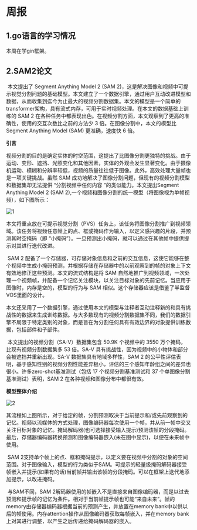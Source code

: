 # 周报  

## 1.go语言的学习情况  

本周在学gin框架。

## 2.SAM2论文

​	本文提出了 Segment Anything Model 2 (SAM 2)，这是解决图像和视频中可提示视觉分割问题的基础模型。本文建立了一个数据引擎，通过用户互动改进模型和数据，从而收集到迄今为止最大的视频分割数据集。本文的模型是一个简单的transformer架构，具有流式内存，可用于实时视频处理。在本文的数据基础上训练的 SAM 2 在各种任务中都表现出色。在视频分割方面，本文观察到了更高的准确性，使用的交互次数比之前的方法少 3 倍。在图像分割中，本文的模型比 Segment Anything Model (SAM) 更准确，速度快 6 倍。

**引言**

​	视频分割的目的是确定实体的时空范围，这提出了比图像分割更独特的挑战。由于运动、变形、遮挡、光照变化和其他因素，实体的外观会发生显著变化。由于摄像机运动、模糊和分辨率较低，视频的质量往往低于图像。此外，高效处理大量帧也是一项关键挑战。虽然 SAM 成功地解决了图像分割问题，但现有的视频分割模型和数据集却无法提供 “分割视频中任何内容 ”的类似能力。本文提出Segment Anything Model 2 (SAM 2),一个视频和图像分割的统一模型（将图像视为单帧视频），如下图所示：

 ![1](C:\Users\70269\Desktop\周报\2025\8.26\1.png)

 

​	本文将重点放在可提示视觉分割（PVS）任务上，该任务将图像分割推广到视频领域。该任务将视频任意帧上的点、框或掩码作为输入，以定义感兴趣的片段，并预测其时空掩码（即 “小掩码”）。一旦预测出小掩码，就可以通过在其他帧中提供提示对其进行迭代改进。

​	SAM 2 配备了一个存储器，可存储对象信息和之前的交互信息，这使它能够在整个视频中生成小掩码预测，并根据存储在存储器中的以前观察到的帧的对象上下文有效地修正这些预测。本文的流式结构是将 SAM 自然地推广到视频领域，一次处理一个视频帧，并配备一个记忆关注模块，以关注目标对象的先前记忆。当应用于图像时，内存是空的，模型的行为与 SAM 相似。这个存储器应该是借鉴了半监督VOS里面的设计。

​	本文还采用了一个数据引擎，通过使用本文的模型与注释者互动注释新的和具有挑战性的数据来生成训练数据。与大多数现有的视频分割数据集不同，我们的数据引擎不局限于特定类别的对象，而是旨在为分割任何具有有效边界的对象提供训练数据，包括部件和子部件。

​	本文提出的视频分割（SA-V）数据集包含 50.9K 个视频中的 3550 万个掩码，比现有视频分割数据集多 53 倍。SA-V 具有挑战性，因为视频中的小物体和部分会被遮挡并重新出现。SA-V 数据集具有地域多样性，SAM 2 的公平性评估表明，基于感知性别的视频分割性能差异极小，评估的三个感知年龄组之间的差异也很小。许多zero-shot基准测试（包括 17 个视频分割基准测试和 37 个单图像分割基准测试）表明，SAM 2 在各种视频和图像分布中都很有效。

**模型整体介绍**

 ![2](C:\Users\70269\Desktop\周报\2025\8.26\2.png)

​	其流程如上图所示，对于给定的帧，分割预测取决于当前提示和/或先前观察到的记忆。视频以流媒体的方式处理，图像编码器每次使用一个帧，并从前一帧中交叉关注目标对象的记忆。掩码解码器(也可选择接受输入提示)预测该帧的分段掩码。最后，存储器编码器转换预测和图像编码器嵌入(未在图中显示)，以便在未来帧中使用。

​	SAM 2支持单个帧上的点、框和掩码提示，以定义要在视频中分割的对象的空间范围。对于图像输入，模型的行为类似于SAM。可提示的轻量级掩码解码器接受帧嵌入并提示(如果有的话)当前帧并输出该帧的分段掩码。可以在框架上迭代地添加提示，以改进掩码。

​	与SAM不同，SAM 2解码器使用的帧嵌入不是直接来自图像编码器，而是以过去预测和提示帧的记忆为条件。相对于当前帧提示帧也可能“来自未来”。帧的memory由存储器编码器根据当前的预测产生，并放置在memory bank中以供以后的帧使用。内存attention操作从图像编码器获取每帧嵌入，并在memory bank上对其进行调整，以产生之后传递给掩码解码器的嵌入。
